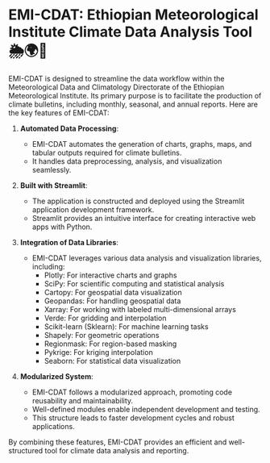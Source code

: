 # EMI-CDAT: Ethiopian Meteorological Institute Climate Data Analysis Tool  🌦️🌍🚀

EMI-CDAT is designed to streamline the data workflow within the Meteorological Data and Climatology Directorate of the Ethiopian Meteorological Institute. Its primary purpose is to facilitate the production of climate bulletins, including monthly, seasonal, and annual reports. Here are the key features of EMI-CDAT:

1. **Automated Data Processing**:
   - EMI-CDAT automates the generation of charts, graphs, maps, and tabular outputs required for climate bulletins.
   - It handles data preprocessing, analysis, and visualization seamlessly.

2. **Built with Streamlit**:
   - The application is constructed and deployed using the Streamlit application development framework.
   - Streamlit provides an intuitive interface for creating interactive web apps with Python.

3. **Integration of Data Libraries**:
   - EMI-CDAT leverages various data analysis and visualization libraries, including:
     - Plotly: For interactive charts and graphs
     - SciPy: For scientific computing and statistical analysis
     - Cartopy: For geospatial data visualization
     - Geopandas: For handling geospatial data
     - Xarray: For working with labeled multi-dimensional arrays
     - Verde: For gridding and interpolation
     - Scikit-learn (Sklearn): For machine learning tasks
     - Shapely: For geometric operations
     - Regionmask: For region-based masking
     - Pykrige: For kriging interpolation
     - Seaborn: For statistical data visualization

4. **Modularized System**:
   - EMI-CDAT follows a modularized approach, promoting code reusability and maintainability.
   - Well-defined modules enable independent development and testing.
   - This structure leads to faster development cycles and robust applications.

By combining these features, EMI-CDAT provides an efficient and well-structured tool for climate data analysis and reporting.


